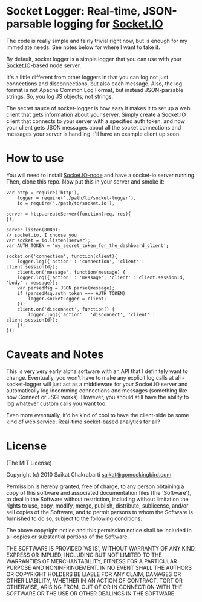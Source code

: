 Socket Logger: Real-time, JSON-parsable logging for [Socket.IO](http://github.com/learnboost/socket.io-node)
===============================================================

The code is really simple and fairly trivial right now, but is enough for my immediate needs.  See notes below for where I want to take it.

By default, socket logger is a simple logger that you can use with your [Socket.IO](http://github.com/learnboost/socket.io-node)-based node server.  

It's a little different from other loggers in that you can log not just connections and disconnections, but also each message.  Also, the log format is not Apache Common Log Format, but instead JSON-parsable strings.  So, you log JS objects, not strings.

The secret sauce of socket-logger is how easy it makes it to set up a web client that gets information about your server.  Simply create a Socket.IO client that connects to your server with a specified auth token, and now your client gets JSON messages about all the socket connections and messages your server is handling.  I'll have an example client up soon.

How to use
============

You will need to install [Socket.IO-node](http://github.com/learnboost/socket.io-node) and have a socket-io server running.  Then, clone this repo.  Now put this in your server and smoke it:

    var http = require('http'), 
        logger = require('./path/to/socket-logger'),
    	io = require('./path/to/socket.io'),

	server = http.createServer(function(req, res){
	});

    server.listen(8080);
	// socket.io, I choose you
    var socket = io.listen(server);
    var AUTH_TOKEN = 'my_secret_token_for_the_dashboard_client';

    socket.on('connection', function(client){
        logger.log({'action' : 'connection', 'client' : client.sessionId});
        client.on('message', function(message) { 
	    logger.log({'action' : 'message', 'client' : client.sessionId, 'body' : message});
	    var parsedMsg = JSON.parse(message);
	    if (parsedMsg.auth_token === AUTH_TOKEN)
	        logger.socketLogger = client;
        });
        client.on('disconnect', function() {
            logger.log({'action' : 'disconnect', 'client' : client.sessionId});
        });
    });

Caveats and Notes
=================

This is very very early alpha software with an API that I definitely want to change.  Eventually, you won't have to make any explicit log calls at all - socket-logger will just act as a middleware for your Socket.IO server and automatically log incomming connections and messages (something like how Connect or JSGI works).  However, you should still have the ability to log whatever custom calls you want too.

Even more eventually, it'd be kind of cool to have the client-side be some kind of web service.  Real-time socket-based analytics for all?
    
License
=======
(The MIT License)

Copyright (c) 2010 Saikat Chakrabarti <saikat@gomockingbird.com>

Permission is hereby granted, free of charge, to any person obtaining a copy of this software and associated documentation files (the 'Software'), to deal in the Software without restriction, including without limitation the rights to use, copy, modify, merge, publish, distribute, sublicense, and/or sell copies of the Software, and to permit persons to whom the Software is furnished to do so, subject to the following conditions:

The above copyright notice and this permission notice shall be included in all copies or substantial portions of the Software.

THE SOFTWARE IS PROVIDED 'AS IS', WITHOUT WARRANTY OF ANY KIND, EXPRESS OR IMPLIED, INCLUDING BUT NOT LIMITED TO THE WARRANTIES OF MERCHANTABILITY, FITNESS FOR A PARTICULAR PURPOSE AND NONINFRINGEMENT. IN NO EVENT SHALL THE AUTHORS OR COPYRIGHT HOLDERS BE LIABLE FOR ANY CLAIM, DAMAGES OR OTHER LIABILITY, WHETHER IN AN ACTION OF CONTRACT, TORT OR OTHERWISE, ARISING FROM, OUT OF OR IN CONNECTION WITH THE SOFTWARE OR THE USE OR OTHER DEALINGS IN THE SOFTWARE.